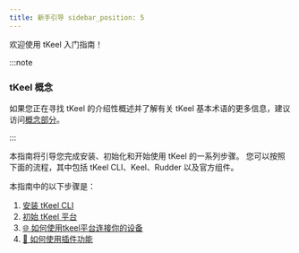 ```yaml
---
title: 新手引导 sidebar_position: 5
---
```



欢迎使用 tKeel 入门指南！

:::note

### tKeel 概念

如果您正在寻找 tKeel 的介绍性概述并了解有关 tKeel
基本术语的更多信息，建议访问[概念部分](/internal_concepts/platform)。

:::

本指南将引导您完成安装、初始化和开始使用 tKeel 的一系列步骤。 您可以按照下面的流程，其中包括 tKeel CLI、Keel、Rudder 以及官方组件。

本指南中的以下步骤是：

1. [安装 tKeel CLI](./cli.md)
1. [初始 tKeel 平台](./init.md)
1. [🌐 如何使用tkeel平台连接你的设备](./how_to_access_device.md)
1. [🚀 如何使用插件功能](./how-to-use-plugin.md)

